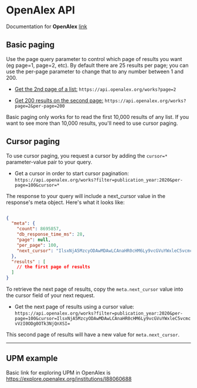 # OpenAlex API

Documentation for **OpenAlex** [link](https://docs.openalex.org/api)

## Basic paging

Use the page query parameter to control which page of results you want (eg page=1, page=2, etc). By default there are 25 results per page; you can use the per-page parameter to change that to any number between 1 and 200.

- [Get the 2nd page of a list:](https://api.openalex.org/works?page=2)
`https://api.openalex.org/works?page=2`

- [Get 200 results on the second page:](https://api.openalex.org/works?page=2&per-page=200) `https://api.openalex.org/works?page=2&per-page=200`

Basic paging only works for to read the first 10,000 results of any list. If you want to see more than 10,000 results, you'll need to use cursor paging.

## Cursor paging

To use cursor paging, you request a cursor by adding the `cursor=*` parameter-value pair to your query.

- Get a cursor in order to start cursor pagination:
`https://api.openalex.org/works?filter=publication_year:2020&per-page=100&cursor=*`

The response to your query will include a next_cursor value in the response's meta object. Here's what it looks like:

```json

{
  "meta": {
    "count": 8695857,
    "db_response_time_ms": 28,
    "page": null,
    "per_page": 100,
    "next_cursor": "IlsxNjA5MzcyODAwMDAwLCAnaHR0cHM6Ly9vcGVuYWxleC5vcmcvVzI0ODg0OTk3NjQnXSI="
  },
  "results" : [
    // the first page of results
  ]
}
```

To retrieve the next page of results, copy the `meta.next_cursor` value into the cursor field of your next request.

- Get the next page of results using a cursor value:
`https://api.openalex.org/works?filter=publication_year:2020&per-page=100&cursor=IlsxNjA5MzcyODAwMDAwLCAnaHR0cHM6Ly9vcGVuYWxleC5vcmcvVzI0ODg0OTk3NjQnXSI=`

This second page of results will have a new value for `meta.next_cursor`.
___

## UPM example

Basic link for exploring UPM in OpenAlex is <https://explore.openalex.org/institutions/I88060688>
